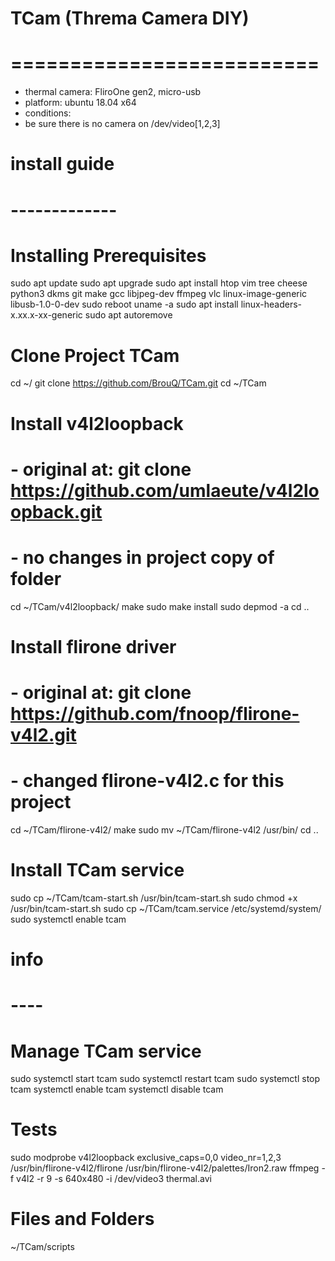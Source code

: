 # TCam (Threma Camera DIY)
# ==========================
- thermal camera: FliroOne gen2, micro-usb
- platform: ubuntu 18.04 x64
- conditions:
 - be sure there is no camera on /dev/video[1,2,3]

# install guide
# -------------

# Installing Prerequisites
sudo apt update
sudo apt upgrade
sudo apt install htop vim tree cheese python3 dkms git make gcc libjpeg-dev ffmpeg vlc linux-image-generic libusb-1.0-0-dev
sudo reboot
uname -a
sudo apt install linux-headers-x.xx.x-xx-generic
sudo apt autoremove

# Clone Project TCam
cd ~/
git clone https://github.com/BrouQ/TCam.git
cd ~/TCam

# Install v4l2loopback
# - original at: git clone https://github.com/umlaeute/v4l2loopback.git
# - no changes in project copy of folder
cd ~/TCam/v4l2loopback/
make
sudo make install
sudo depmod -a
cd ..

# Install flirone driver
# - original at: git clone https://github.com/fnoop/flirone-v4l2.git
# - changed flirone-v4l2.c for this project
cd ~/TCam/flirone-v4l2/
make
sudo mv ~/TCam/flirone-v4l2 /usr/bin/
cd ..

# Install TCam service
sudo cp ~/TCam/tcam-start.sh /usr/bin/tcam-start.sh
sudo chmod +x /usr/bin/tcam-start.sh
sudo cp ~/TCam/tcam.service /etc/systemd/system/
sudo systemctl enable tcam

# info
# ----

# Manage TCam service
sudo systemctl start tcam
sudo systemctl restart tcam
sudo systemctl stop tcam
systemctl enable tcam
systemctl disable tcam

# Tests
sudo modprobe v4l2loopback exclusive_caps=0,0 video_nr=1,2,3
/usr/bin/flirone-v4l2/flirone /usr/bin/flirone-v4l2/palettes/Iron2.raw
ffmpeg -f v4l2 -r 9 -s 640x480 -i /dev/video3 thermal.avi

# Files and Folders
~/TCam/scripts
